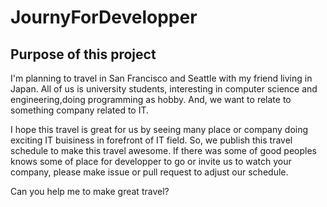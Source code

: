 # JournyForDevelopper

## Purpose of this project

I'm planning to travel in San Francisco and Seattle with my friend living in Japan.
All of us is university students, interesting in computer science and engineering,doing programming as hobby.
And, we want to relate to something company related to IT.

I hope this travel is great for us by seeing many place or company doing exciting IT buisiness in forefront of IT field.
So, we publish this travel schedule to make this travel awesome.
If there was some of good peoples knows some of place for developper to go or invite us to watch your company, please make issue or pull request to adjust our schedule.

Can you help me to make great travel?

